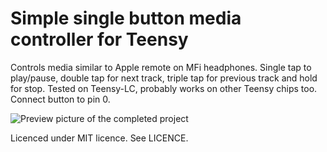 # Simple single button media controller for Teensy

Controls media similar to Apple remote on MFi headphones. Single tap to play/pause, double tap for next track, triple tap for previous track and hold for stop.
Tested on Teensy-LC, probably works on other Teensy chips too. Connect button to pin 0.

![Preview picture of the completed project](https://raw.githubusercontent.com/joonamo/single-button-mediacontroller-teensy/4da3e8984e61dac34d6f037ed2092d18cb31303f/preview.jpg)

Licenced under MIT licence. See LICENCE.
